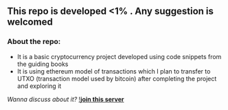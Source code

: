## This repo is developed <1% . Any suggestion is welcomed

### About the repo:
- It is a basic cryptocurrency project developed using code snippets from the guiding books
- It is using ethereum model of transactions which I plan to transfer to UTXO (transaction model used by bitcoin) after completing the project and exploring it

*Wanna discuss about it?*  [!**join this server**](https://discord.gg/rvS6Usqbcz)
